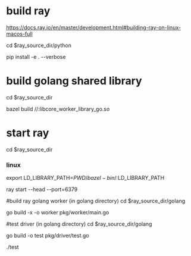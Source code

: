 # build ray
https://docs.ray.io/en/master/development.html#building-ray-on-linux-macos-full

cd $ray_source_dir/python

pip install -e . --verbose

# build golang shared library
cd $ray_source_dir

bazel build //:libcore_worker_library_go.so

# start ray
cd $ray_source_dir

### linux
export LD_LIBRARY_PATH=${PWD}/bazel-bin/:$LD_LIBRARY_PATH 

ray start --head --port=6379

#build ray golang worker (in golang directory)
cd $ray_source_dir/golang

go build -x -o worker pkg/worker/main.go

#test driver (in golang directory)
cd $ray_source_dir/golang

go build -o test pkg/driver/test.go

./test